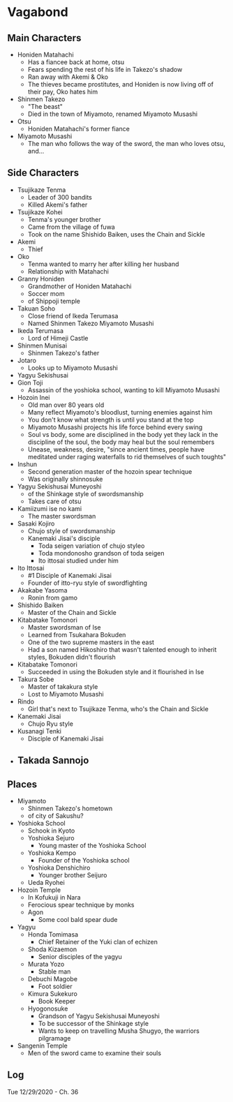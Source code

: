 # Vagabond
## Main Characters
- Honiden Matahachi
  - Has a fiancee back at home, otsu
  - Fears spending the rest of his life in Takezo's shadow
  - Ran away with Akemi & Oko
  - The thieves became prostitutes, and Honiden is now living off of their pay, Oko hates him
- Shinmen Takezo
  - "The beast"
  - Died in the town of Miyamoto, renamed Miyamoto Musashi
- Otsu
  - Honiden Matahachi's former fiance
- Miyamoto Musashi
  - The man who follows the way of the sword, the man who loves otsu, and...

## Side Characters
- Tsujikaze Tenma
  - Leader of 300 bandits
  - Killed Akemi's father
- Tsujikaze Kohei
  - Tenma's younger brother
  - Came from the village of fuwa
  - Took on the name Shishido Baiken, uses the Chain and Sickle
- Akemi
  - Thief
- Oko
  - Tenma wanted to marry her after killing her husband
  - Relationship with Matahachi
- Granny Honiden
  - Grandmother of Honiden Matahachi
  - Soccer mom
  - of Shippoji temple
- Takuan Soho
  - Close friend of Ikeda Terumasa
  - Named Shinmen Takezo Miyamoto Musashi
- Ikeda Terumasa
  - Lord of Himeji Castle
- Shinmen Munisai
  - Shinmen Takezo's father
- Jotaro
  - Looks up to Miyamoto Musashi
- Yagyu Sekishusai
- Gion Toji
  - Assassin of the yoshioka school, wanting to kill Miyamoto Musashi
- Hozoin Inei
  - Old man over 80 years old
  - Many reflect Miyamoto's bloodlust, turning enemies against him
  - You don't know what strength is until you stand at the top
  - Miyamoto Musashi projects his life force behind every swing
  - Soul vs body, some are disciplined in the body yet they lack in the discipline of the soul, the body may heal but the soul remembers
  - Unease, weakness, desire, "since ancient times, people have meditated under raging waterfalls to rid themselves of such toughts"
- Inshun
  - Second generation master of the hozoin spear technique
  - Was originally shinnosuke
- Yagyu Sekishusai Muneyoshi
  - of the Shinkage style of swordsmanship
  - Takes care of otsu
- Kamiizumi ise no kami
  - The master swordsman
- Sasaki Kojiro
  - Chujo style of swordsmanship
  - Kanemaki Jisai's disciple
    - Toda seigen variation of chujo styleo
    - Toda mondonosho grandson of toda seigen
    - Ito ittosai studied under him
- Ito Ittosai
  - #1 Disciple of Kanemaki Jisai
  - Founder of itto-ryu style of swordfighting
- Akakabe Yasoma
  - Ronin from gamo
- Shishido Baiken
  - Master of the Chain and Sickle
- Kitabatake Tomonori
  - Master swordsman of Ise
  - Learned from Tsukahara Bokuden
  - One of the two supreme masters in the east
  - Had a son named Hikoshiro that wasn't talented enough to inherit styles, Bokuden didn't flourish
- Kitabatake Tomonori
  - Succeeded in using the Bokuden style and it flourished in Ise
- Takura Sobe
  - Master of takakura style
  - Lost to Miyamoto Musashi
- Rindo
  - Girl that's next to Tsujikaze Tenma, who's the Chain and Sickle
- Kanemaki Jisai
  - Chujo Ryu style
- Kusanagi Tenki
  - Disciple of Kanemaki Jisai
- Takada Sannojo
  - 
## Places
- Miyamoto
  - Shinmen Takezo's hometown
  - of city of Sakushu?
- Yoshioka School
  - Schook in Kyoto
  - Yoshioka Sejuro
    - Young master of the Yoshioka School
  - Yoshioka Kempo
    - Founder of the Yoshioka school
  - Yoshioka Denshichiro
    - Younger brother Seijuro
  - Ueda Ryohei
- Hozoin Temple
  - In Kofukuji in Nara
  - Ferocious spear technique by monks
  - Agon
    - Some cool bald spear dude
- Yagyu
  - Honda Tomimasa
    - Chief Retainer of the Yuki clan of echizen
  - Shoda Kizaemon
    - Senior disciples of the yagyu
  - Murata Yozo
    - Stable man
  - Debuchi Magobe
    - Foot soldier
  - Kimura Sukekuro
    - Book Keeper
  - Hyogonosuke
    - Grandson of Yagyu Sekishusai Muneyoshi
    - To be successor of the Shinkage style
    - Wants to keep on travelling Musha Shugyo, the warriors pilgramage
- Sangenin Temple
  - Men of the sword came to examine their souls
## Log
Tue 12/29/2020 - Ch. 36
